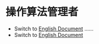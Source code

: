 # 操作算法管理者
- Switch to [English Document](https://github.com/BeardedManZhao/algorithmStar/blob/main/KnowledgeDocument/OperationAlgorithmManager.md)
......
- Switch to [English Document](https://github.com/BeardedManZhao/algorithmStar/blob/main/KnowledgeDocument/OperationAlgorithmManager.md)
